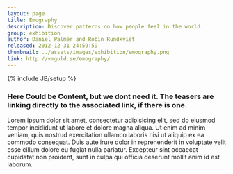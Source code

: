 ```yaml
---
layout: page
title: Emography
description: Discover patterns on how people feel in the world.
group: exhibition
author: Daniel Palmér and Robin Rundkvist
released: 2012-12-31 24:59:59
thumbnail: ../assets/images/exhibition/emography.png
link: http://vmguld.se/emography/
---
```


{% include JB/setup %}

### Here Could be Content, but we dont need it. The teasers are linking directly to the associated link, if there is one.
Lorem ipsum dolor sit amet, consectetur adipisicing elit, sed do eiusmod tempor incididunt ut labore et dolore magna aliqua. Ut enim ad minim veniam, quis nostrud exercitation ullamco laboris nisi ut aliquip ex ea commodo consequat. Duis aute irure dolor in reprehenderit in voluptate velit esse cillum dolore eu fugiat nulla pariatur. Excepteur sint occaecat cupidatat non proident, sunt in culpa qui officia deserunt mollit anim id est laborum.